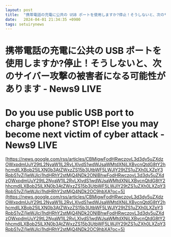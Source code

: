 ```yaml
---
layout: post
title:  "携帯電話の充電に公共の USB ポートを使用しますか?停止！そうしないと、次のサイバー攻撃の被害者になる可能性があります - News9 LIVE"
date:   2024-04-01 21:34:35 +0900
tags: setuirynews 
---
```


# 携帯電話の充電に公共の USB ポートを使用しますか?停止！そうしないと、次のサイバー攻撃の被害者になる可能性があります - News9 LIVE



# Do you use public USB port to charge phone? STOP! Else you may become next victim of cyber attack - News9 LIVE

[https://news.google.com/rss/articles/CBMigwFodHRwczovL3d3dy5uZXdzOWxpdmUuY29tL2NyaW1lL2RvLXlvdS1wdWJsaWMtdXNiLXBvcnQtdG8tY2hhcmdlLXBob25lLXN0b3AtZWxzZS15b3UtbWF5LWJlY29tZS1uZXh0LXZpY3RpbS1vZi1jeWJlci1hdHRhY2stMjQ4NDk2ONIBhwFodHRwczovL3d3dy5uZXdzOWxpdmUuY29tL2NyaW1lL2RvLXlvdS1wdWJsaWMtdXNiLXBvcnQtdG8tY2hhcmdlLXBob25lLXN0b3AtZWxzZS15b3UtbWF5LWJlY29tZS1uZXh0LXZpY3RpbS1vZi1jeWJlci1hdHRhY2stMjQ4NDk2OC9hbXA?oc=5](https://news.google.com/rss/articles/CBMigwFodHRwczovL3d3dy5uZXdzOWxpdmUuY29tL2NyaW1lL2RvLXlvdS1wdWJsaWMtdXNiLXBvcnQtdG8tY2hhcmdlLXBob25lLXN0b3AtZWxzZS15b3UtbWF5LWJlY29tZS1uZXh0LXZpY3RpbS1vZi1jeWJlci1hdHRhY2stMjQ4NDk2ONIBhwFodHRwczovL3d3dy5uZXdzOWxpdmUuY29tL2NyaW1lL2RvLXlvdS1wdWJsaWMtdXNiLXBvcnQtdG8tY2hhcmdlLXBob25lLXN0b3AtZWxzZS15b3UtbWF5LWJlY29tZS1uZXh0LXZpY3RpbS1vZi1jeWJlci1hdHRhY2stMjQ4NDk2OC9hbXA?oc=5)

